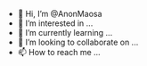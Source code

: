 - 👋 Hi, I’m @AnonMaosa
- 👀 I’m interested in ...
- 🌱 I’m currently learning ...
- 💞️ I’m looking to collaborate on ...
- 📫 How to reach me ...

<!---
AnonMaosa/AnonMaosa is a ✨ special ✨ repository because its `README.md` (this file) appears on your GitHub profile.
You can click the Preview link to take a look at your changes.
--->
